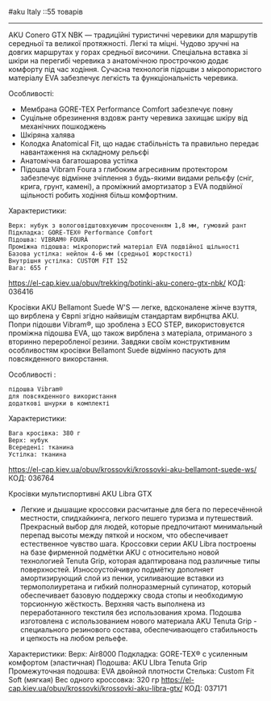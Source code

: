#aku  Italy  ::55 товарів
- - -

AKU Conero GTX NBK — традиційні туристичні черевики для маршрутів середньої та великої протяжності. Легкі та міцні. Чудово зручні на довгих маршрутах у горах средньої височини. Спеціальна вставка зі шкіри на перегибі черевика з анатомічною прострочкою додає комфорту під час ходіння. Сучасна технологія підошви з мікропористого матеріалу EVA забезпечує легкість та функціональність черевика.

Особливості:
- Мембрана GORE-TEX Performance Comfort забезпечує повну
- Суцільне обрезинення вздовж ранту черевика захищає шкіру від механічних пошкоджень
- Шкіряна халява
- Колодка Anatomical Fit, що надає стабільність та правильно передає навантаження на складному рельєфі
- Анатомічна багатошарова устілка
- Підошва Vibram Foura з глибоким агресивним протектором забезпечує відмінне зчіплення з будь-якими видами рельєфу (сніг, крига, грунт, камені), а проміжний амортизатор з EVA подвійної щільності робить ходіння більш комфортним.

Характеристики:

    Верх: нубук з вологовідштовхуючим просоченням 1,8 мм, гумовий рант
    Підкладка: GORE-TEX® Performance Comfort
    Підошва: VIBRAM® FOURÀ
    Проміжна підошва: мікропористий матеріал EVA подвійної щільності
    Базова устілка: нейлон 4-6 мм (средньої жорсткості)
    Внутрішня устілка: CUSTOM FIT 152
    Вага: 655 г
https://el-cap.kiev.ua/obuv/trekking/botinki-aku-conero-gtx-nbk/
КОД: 036416


Кросівки AKU Bellamont Suede W'S — легке, вдсконалене жінче взуття, що вирблена у Єврпі згідно найвищім стандартам вирбнцтва AKU. Попри підошви Vibram®, що зроблена з ECO STEP, використовуєтся проміжна підошва EVA, що також вирблена з матеріала, отриманого з вторинно переробленої резини. Завдяки своїм конструктивним особливостям кросівки Bellamont Suede відмінно пасують для повсякденного викорстання.

Особливості :

    підошва Vibram®
    для повсякденного використання 
    додаткові шнурки в комплекті

Характеристики:

    Вага кросівка: 380 г
    Верх: нубук
    Всередені: тканина
    Устілка: тканина
https://el-cap.kiev.ua/obuv/krossovki/krossovki-aku-bellamont-suede-ws/
КОД: 036764 


Кросівки мультиспортивні AKU Libra GTX 
- Легкие и дышащие кроссовки расчитаные для бега по пересечённой местности, спидхайкинга, легкого пешего туризма и путешествий. Прекрасный выбор для людей, которые предпочитают минимальный перепад высоты между пяткой и носком, что обеспечивает естественное чувство шага.
Кроссовки серии AKU Libra построены на базе фирменной подмётки AKU с относительно новой технологией Tenuta Grip, которая адаптирована под различные типы поверхностей. Износоустойчивую подмётку дополняет амортизирующий слой из пенки, усиливающие вставки из термополиуретана и гибкий полноразмерный супинатор, который обеспечивает базовую поддержку свода стопы и необходимую торсионную жёсткость.
Верхняя часть выполнена из переработанного текстиля  без использования хрома. Подошва изготовлена с использованием нового материала AKU Tenuta Grip - специального резинового состава, обеспечивающего стабильность и цепкость на любом рельефе.

Характеристики:
Верх: Air8000
Подкладка: GORE-TEX® с усиленным комфортом (эластичная)
Подошва: AKU LIbra Tenuta Grip 
Промежуточная подошва: EVA двойной плотности
Стелька: Custom Fit Soft (мягкая)
Вес одного кроссовка: 320 гр
https://el-cap.kiev.ua/obuv/krossovki/krossovki-aku-libra-gtx/  КОД: 037171



